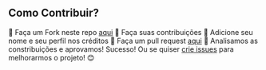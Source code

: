 ## Como Contribuir?

🍴 Faça um Fork neste repo [aqui](https://github.com/crudtec/dialogflow-fulfillment-app-v2#fork-destination-box)
🔨 Faça suas contribuições
👥 Adicione seu nome e seu perfil nos créditos
🔧 Faça um pull request [aqui](https://github.com/crudtec/dialogflow-fulfillment-app-v2/compare)
🎉 Analisamos as constribuições e aprovamos! Sucesso!
Ou se quiser [crie issues](https://github.com/crudtec/dialogflow-fulfillment-app-v2/issues) para melhorarmos o projeto! 😊
